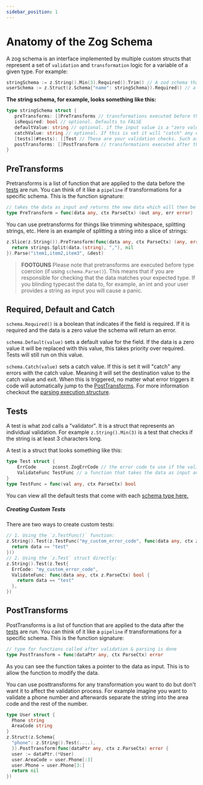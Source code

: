 ```yaml
---
sidebar_position: 1
---
```


# Anatomy of the Zog Schema

A zog schema is an interface implemented by multiple custom structs that represent a set of `validation` and `transformation` logic for a variable of a given type. For example:

```go
stringSchema := z.String().Min(3).Required().Trim() // A zod schema that represents a required string string of minimum 3 characters and will be trimmed for white space
userSchema := z.Struct(z.Schema{"name": stringSchema}).Required() // a zod schema that represents a user struct. Also yes I know that z.Schema might be confusing but think of it as the schema for the struct not a ZogSchema
```

**The string schema, for example, looks something like this:**

```go
type stringSchema struct {
   preTransforms: []PreTransforms // transformations executed before the validation. For example trimming the string
   isRequired: bool // optional. Defaults to FALSE
   defaultValue: string // optional. if the input value is a "zero value" it will be replaced with this. Tests will still run on this value.
   catchValue: string // optional. If this is set it will "catch" any errors, set the destination value to this value and exit
   [tests](#tests): []Test // These are your validation checks. Such as .Min(), .Contains(), etc
   postTransforms: []PostTransform // transformations executed after the validation.
}
```

## PreTransforms

Pretransforms is a list of function that are applied to the data before the [tests](#tests) are run. You can think of it like a `pipeline` if transformations for a specific schema. This is the function signature:

```go
// takes the data as input and returns the new data which will then be passed onto the next functions. If the function returns an error all validation will be skipped & the error will be returned
type PreTransform = func(data any, ctx ParseCtx) (out any, err error)
```

You can use pretransforms for things like trimming whitespace, splitting strings, etc. Here is an example of splitting a string into a slice of strings:

```go
z.Slice(z.String()).PreTransform(func(data any, ctx ParseCtx) (any, error) {
  return strings.Split(data.(string), ","), nil
}).Parse("item1,item2,item3", &dest)
```

> **FOOTGUNS**
> Please note that pretransforms are executed before type coercion (if using `schema.Parse()`). This means that if you are responsible for checking that the data matches your expected type. If you blinding typecast the data to, for example, an int and your user provides a string as input you will cause a panic.

## Required, Default and Catch

`schema.Required()` is a boolean that indicates if the field is required. If it is required and the data is a zero value the schema will return an error.

`schema.Default(value)` sets a default value for the field. If the data is a zero value it will be replaced with this value, this takes priority over required. Tests will still run on this value.

`schema.Catch(value)` sets a catch value. If this is set it will "catch" any errors with the catch value. Meaning it will set the destination value to the catch value and exit. When this is triggered, no matter what error triggers it code will automatically jump to the [PostTransforms](#posttransforms). For more information checkout the [parsing execution structure](/core-concepts/parsing#parsing-execution-structure).

## Tests

A test is what zod calls a "validator". It is a struct that represents an individual validation. For example `z.String().Min(3)` is a test that checks if the string is at least 3 characters long.

A test is a struct that looks something like this:

```go
type Test struct {
	ErrCode      zconst.ZogErrCode // the error code to use if the validation fails. This helps identify the type of error, for example ErrCodeMin identifies the Min() test
	ValidateFunc TestFunc // a function that takes the data as input and returns a boolean indicating if it is valid or not
}
type TestFunc = func(val any, ctx ParseCtx) bool
```

You can view all the default tests that come with each [schema type here.](/schemas)

##### Creating Custom Tests

There are two ways to create custom tests:

```go
// 1. Using the `z.TestFunc()` function:
z.String().Test(z.TestFunc("my_custom_error_code", func(data any, ctx z.ParseCtx) bool {
  return data == "test"
}))
// 2. Using the `z.Test` struct directly:
z.String().Test(z.Test{
  ErrCode: "my_custom_error_code",
  ValidateFunc: func(data any, ctx z.ParseCtx) bool {
    return data == "test"
  },
})
```

## PostTransforms

PostTransforms is a list of function that are applied to the data after the [tests](#tests) are run. You can think of it like a `pipeline` if transformations for a specific schema. This is the function signature:

```go
// type for functions called after validation & parsing is done
type PostTransform = func(dataPtr any, ctx ParseCtx) error
```

As you can see the function takes a pointer to the data as input. This is to allow the function to modify the data.

You can use posttransforms for any transformation you want to do but don't want it to affect the validation process. For example imagine you want to validate a phone number and afterwards separate the string into the area code and the rest of the number.

```go
type User struct {
  Phone string
  AreaCode string
}
z.Struct(z.Schema{
  "phone": z.String().Test(....),
  }).PostTransform(func(dataPtr any, ctx z.ParseCtx) error {
  user := dataPtr.(*User)
  user.AreaCode = user.Phone[:3]
  user.Phone = user.Phone[3:]
  return nil
})
```
